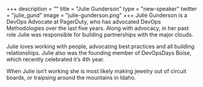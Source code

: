 +++
description = ""
title = "Julie Gunderson"
type = "new-speaker"
twitter = "julie_gund"
image = "julie-gunderson.png"
+++
Julie Gunderson is a DevOps Advocate at PagerDuty, who has advocated DevOps Methodologies over the last five years. Along with advocacy, in her past role Julie was responsible for building partnerships with the major clouds. 

Julie loves working with people, advocating best practices and all building relationships. Julie also was the founding member of DevOpsDays Boise, which recently celebrated it’s 4th year. 

When Julie isn’t working she is most likely making jewelry out of circuit boards, or traipsing around the mountains in Idaho.